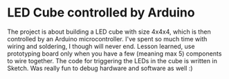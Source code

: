 # LED Cube controlled by Arduino

The project is about building a LED cube with size 4x4x4, which is then controlled by an Arduino microcontroller.
I've spent so much time with wiring and soldering, I though will never end. Lesson learned, use prototyping board only when you have a few (meaning max 5) components to wire together. 
The code for triggering the LEDs in the cube is written in Sketch. Was really fun to debug hardware and software as well :)
